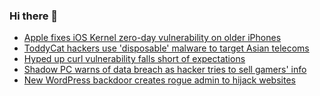 ### Hi there 👋

<!--START_SECTION:feed-->
* [Apple fixes iOS Kernel zero-day vulnerability on older iPhones](https://www.bleepingcomputer.com/news/security/apple-fixes-ios-kernel-zero-day-vulnerability-on-older-iphones/)
* [ToddyCat hackers use 'disposable' malware to target Asian telecoms](https://www.bleepingcomputer.com/news/security/toddycat-hackers-use-disposable-malware-to-target-asian-telecoms/)
* [Hyped up curl vulnerability falls short of expectations](https://www.bleepingcomputer.com/news/security/hyped-up-curl-vulnerability-falls-short-of-expectations/)
* [Shadow PC warns of data breach as hacker tries to sell gamers' info](https://www.bleepingcomputer.com/news/security/shadow-pc-warns-of-data-breach-as-hacker-tries-to-sell-gamers-info/)
* [New WordPress backdoor creates rogue admin to hijack websites](https://www.bleepingcomputer.com/news/security/new-wordpress-backdoor-creates-rogue-admin-to-hijack-websites/)
<!--END_SECTION:feed-->

<!--
**frankenk/frankenk** is a ✨ _special_ ✨ repository because its `README.md` (this file) appears on your GitHub profile.

Here are some ideas to get you started:

- 🔭 I’m currently working on ...
- 🌱 I’m currently learning ...
- 👯 I’m looking to collaborate on ...
- 🤔 I’m looking for help with ...
- 💬 Ask me about ...
- 📫 How to reach me: ...
- 😄 Pronouns: ...
- ⚡ Fun fact: ...
-->




